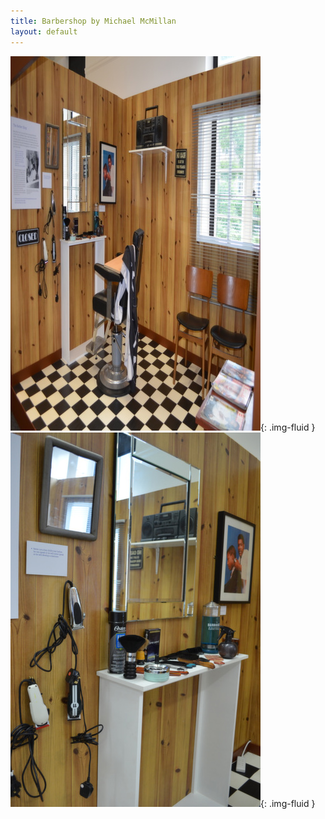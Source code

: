 ```yaml
---
title: Barbershop by Michael McMillan
layout: default
---
```

![](/images/blog/DSC_0517.jpeg){: .img-fluid }
![](/images/blog/DSC_0520.jpeg){: .img-fluid }
